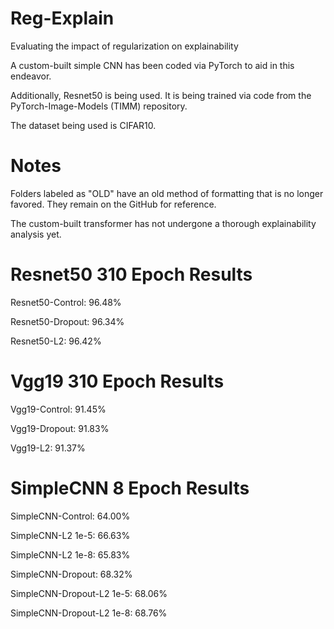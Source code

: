 # Reg-Explain
Evaluating the impact of regularization on explainability

A custom-built simple CNN has been coded via PyTorch to aid in this endeavor.

Additionally, Resnet50 is being used. It is being trained via code from the PyTorch-Image-Models (TIMM) repository.

The dataset being used is CIFAR10.


# Notes
Folders labeled as "OLD" have an old method of formatting that is no longer favored. They remain on the GitHub for reference.

The custom-built transformer has not undergone a thorough explainability analysis yet.

# Resnet50 310 Epoch Results
Resnet50-Control: 96.48%

Resnet50-Dropout: 96.34%

Resnet50-L2: 96.42%


# Vgg19 310 Epoch Results
Vgg19-Control: 91.45%

Vgg19-Dropout: 91.83%

Vgg19-L2: 91.37%


# SimpleCNN 8 Epoch Results
SimpleCNN-Control: 64.00%

SimpleCNN-L2 1e-5: 66.63%

SimpleCNN-L2 1e-8: 65.83%

SimpleCNN-Dropout: 68.32%

SimpleCNN-Dropout-L2 1e-5: 68.06%

SimpleCNN-Dropout-L2 1e-8: 68.76%

